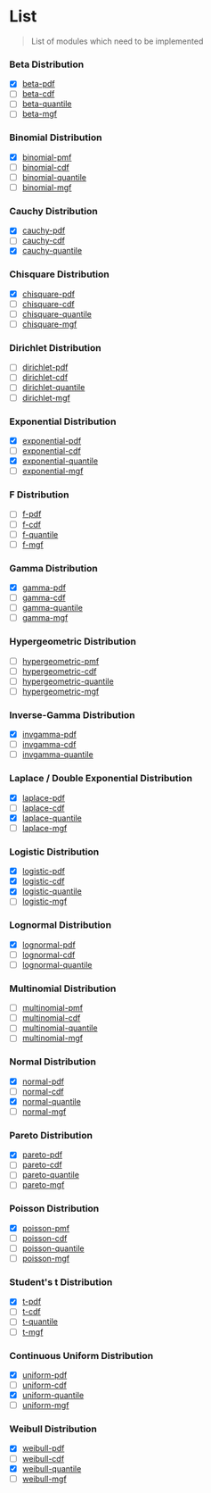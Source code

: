 List
===

> List of modules which need to be implemented

### Beta Distribution

- [x] [beta-pdf](https://github.com/distributions-io/beta-pdf)
- [ ] [beta-cdf](https://github.com/distributions-io/beta-cdf)
- [ ] [beta-quantile](https://github.com/distributions-io/beta-quantile)
- [ ] [beta-mgf](https://github.com/distributions-io/beta-mgf)

### Binomial Distribution

- [x] [binomial-pmf](https://github.com/distributions-io/binomial-pmf)
- [ ] [binomial-cdf](https://github.com/distributions-io/binomial-cdf)
- [ ] [binomial-quantile](https://github.com/distributions-io/binomial-quantile)
- [ ] [binomial-mgf](https://github.com/distributions-io/binomial-mgf)

### Cauchy Distribution

- [x] [cauchy-pdf](https://github.com/distributions-io/cauchy-pdf)
- [ ] [cauchy-cdf](https://github.com/distributions-io/cauchy-cdf)
- [x] [cauchy-quantile](https://github.com/distributions-io/cauchy-quantile)

### Chisquare Distribution

- [x] [chisquare-pdf](https://github.com/distributions-io/chisquare-pdf)
- [ ] [chisquare-cdf](https://github.com/distributions-io/chisquare-cdf)
- [ ] [chisquare-quantile](https://github.com/distributions-io/chisquare-quantile)
- [ ] [chisquare-mgf](https://github.com/distributions-io/chisquare-mgf)

### Dirichlet Distribution

- [ ] [dirichlet-pdf](https://github.com/distributions-io/dirichlet-pdf)
- [ ] [dirichlet-cdf](https://github.com/distributions-io/dirichlet-cdf)
- [ ] [dirichlet-quantile](https://github.com/distributions-io/dirichlet-quantile)
- [ ] [dirichlet-mgf](https://github.com/distributions-io/dirichlet-mgf)

### Exponential Distribution

- [x] [exponential-pdf](https://github.com/distributions-io/exponential-pdf)
- [ ] [exponential-cdf](https://github.com/distributions-io/exponential-cdf)
- [x] [exponential-quantile](https://github.com/distributions-io/exponential-quantile)
- [ ] [exponential-mgf](https://github.com/distributions-io/exponential-mgf)

### F Distribution

- [ ] [f-pdf](https://github.com/distributions-io/f-pdf)
- [ ] [f-cdf](https://github.com/distributions-io/f-cdf)
- [ ] [f-quantile](https://github.com/distributions-io/f-quantile)
- [ ] [f-mgf](https://github.com/distributions-io/f-mgf)

### Gamma Distribution

- [x] [gamma-pdf](https://github.com/distributions-io/gamma-pdf)
- [ ] [gamma-cdf](https://github.com/distributions-io/gamma-cdf)
- [ ] [gamma-quantile](https://github.com/distributions-io/gamma-quantile)
- [ ] [gamma-mgf](https://github.com/distributions-io/gamma-mgf)

### Hypergeometric Distribution

- [ ] [hypergeometric-pmf](https://github.com/distributions-io/hypergeometric-pmf)
- [ ] [hypergeometric-cdf](https://github.com/distributions-io/hypergeometric-cdf)
- [ ] [hypergeometric-quantile](https://github.com/distributions-io/hypergeometric-quantile)
- [ ] [hypergeometric-mgf](https://github.com/distributions-io/hypergeometric-mgf)

### Inverse-Gamma Distribution

- [x] [invgamma-pdf](https://github.com/distributions-io/invgamma-pdf)
- [ ] [invgamma-cdf](https://github.com/distributions-io/invgamma-cdf)
- [ ] [invgamma-quantile](https://github.com/distributions-io/invgamma-quantile)

### Laplace / Double Exponential Distribution

- [x] [laplace-pdf](https://github.com/distributions-io/laplace-pdf)
- [ ] [laplace-cdf](https://github.com/distributions-io/laplace-cdf)
- [x] [laplace-quantile](https://github.com/distributions-io/laplace-quantile)
- [ ] [laplace-mgf](https://github.com/distributions-io/laplace-mgf)

### Logistic Distribution

- [x] [logistic-pdf](https://github.com/distributions-io/logistic-pdf)
- [x] [logistic-cdf](https://github.com/distributions-io/logistic-cdf)
- [x] [logistic-quantile](https://github.com/distributions-io/logistic-quantile)
- [ ] [logistic-mgf](https://github.com/distributions-io/logistic-mgf)

### Lognormal Distribution

- [x] [lognormal-pdf](https://github.com/distributions-io/lognormal-pdf)
- [ ] [lognormal-cdf](https://github.com/distributions-io/lognormal-cdf)
- [ ] [lognormal-quantile](https://github.com/distributions-io/lognormal-quantile)

### Multinomial Distribution

- [ ] [multinomial-pmf](https://github.com/distributions-io/multinomial-pmf)
- [ ] [multinomial-cdf](https://github.com/distributions-io/multinomial-cdf)
- [ ] [multinomial-quantile](https://github.com/distributions-io/multinomial-quantile)
- [ ] [multinomial-mgf](https://github.com/distributions-io/multinomial-mgf)

### Normal Distribution

- [x] [normal-pdf](https://github.com/distributions-io/normal-pdf)
- [ ] [normal-cdf](https://github.com/distributions-io/normal-cdf)
- [x] [normal-quantile](https://github.com/distributions-io/normal-quantile)
- [ ] [normal-mgf](https://github.com/distributions-io/normal-mgf)

### Pareto Distribution

- [x] [pareto-pdf](https://github.com/distributions-io/pareto-pdf)
- [ ] [pareto-cdf](https://github.com/distributions-io/pareto-cdf)
- [ ] [pareto-quantile](https://github.com/distributions-io/pareto-quantile)
- [ ] [pareto-mgf](https://github.com/distributions-io/pareto-mgf)

### Poisson Distribution

- [x] [poisson-pmf](https://github.com/distributions-io/poisson-pmf)
- [ ] [poisson-cdf](https://github.com/distributions-io/poisson-cdf)
- [ ] [poisson-quantile](https://github.com/distributions-io/poisson-quantile)
- [ ] [poisson-mgf](https://github.com/distributions-io/poisson-mgf)

### Student's t Distribution

- [x] [t-pdf](https://github.com/distributions-io/t-pdf)
- [ ] [t-cdf](https://github.com/distributions-io/t-cdf)
- [ ] [t-quantile](https://github.com/distributions-io/t-quantile)
- [ ] [t-mgf](https://github.com/distributions-io/t-mgf)
 
### Continuous Uniform Distribution

- [x] [uniform-pdf](https://github.com/distributions-io/uniform-pdf)
- [ ] [uniform-cdf](https://github.com/distributions-io/uniform-cdf)
- [x] [uniform-quantile](https://github.com/distributions-io/uniform-quantile)
- [ ] [uniform-mgf](https://github.com/distributions-io/uniform-mgf)

### Weibull Distribution

- [x] [weibull-pdf](https://github.com/distributions-io/weibull-pdf)
- [ ] [weibull-cdf](https://github.com/distributions-io/weibull-cdf)
- [x] [weibull-quantile](https://github.com/distributions-io/weibull-quantile)
- [ ] [weibull-mgf](https://github.com/distributions-io/weibull-mgf)
